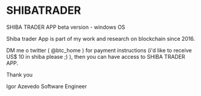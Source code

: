 # SHIBATRADER
SHIBA TRADER APP beta version - windows OS

Shiba trader App is part of my work and research on blockchain since 2016.

DM me o twitter ( @btc_home ) for payment instructions (i'd like to receive US$ 10 in shiba please ;) ), then you can have access to SHIBA TRADER APP.

Thank you

Igor Azevedo
Software Engineer

